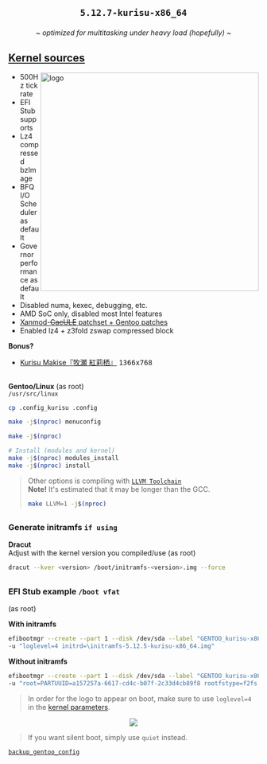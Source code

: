 ## <p align="center">`5.12.7-kurisu-x86_64`</p>

<p align="center"><i>~ optimized for multitasking under heavy load (hopefully) ~</i></p>

## [Kernel sources](./kernel.sources) <img alt="" align="right" src="https://badges.pufler.dev/visits/owl4ce/kurisu-x86_64?style=flat-square&label=&color=000000&logo=GitHub&logoColor=white&labelColor=373e4d"/>
<a href="#kernel-sources"><img alt="logo" align="right" width="439px" src="https://i.ibb.co/TYdw4Md/kurisu.png"/></a>

- 500Hz tick rate
- EFI Stub supports
- Lz4 compressed bzImage
- BFQ I/O Scheduler as default
- Governor performance as default
- Disabled numa, kexec, debugging, etc.
- AMD SoC only, disabled most Intel features
- [Xanmod-~~CacULE~~ patchset + Gentoo patches](https://gitlab.com/src_prepare/src_prepare-overlay/-/tree/master/sys-kernel/xanmod-sources)
- Enabled lz4 + z3fold zswap compressed block

**Bonus?**
- [Kurisu Makise『牧瀬 紅莉栖』](./kernel.sources/drivers/video/logo/logo_linux_clut224.ppm) <kbd>1366x768</kbd>

##  
**Gentoo/Linux** (as root)  
`/usr/src/linux`
```sh
cp .config_kurisu .config

make -j$(nproc) menuconfig

make -j$(nproc)

# Install (modules and kernel)
make -j$(nproc) modules_install
make -j$(nproc) install
```
> Other options is compiling with [`LLVM Toolchain`](https://www.kernel.org/doc/html/latest/kbuild/llvm.html)  
> **Note!** It's estimated that it may be longer than the GCC.
> ```sh
> make LLVM=1 -j$(nproc)
> ```

##  
### Generate initramfs `if using`
**Dracut**  
Adjust <version> with the kernel version you compiled/use (as root)
```sh
dracut --kver <version> /boot/initramfs-<version>.img --force
```

##  
### EFI Stub example `/boot vfat`
(as root)  

**With initramfs**
```sh
efibootmgr --create --part 1 --disk /dev/sda --label "GENTOO_kurisu-x86_64" --loader "\vmlinuz-5.12.5-kurisu-x86_64" \
-u "loglevel=4 initrd=\initramfs-5.12.5-kurisu-x86_64.img"
```

**Without initramfs**
```sh
efibootmgr --create --part 1 --disk /dev/sda --label "GENTOO_kurisu-x86_64" --loader "\vmlinuz-5.12.5-kurisu-x86_64" \
-u "root=PARTUUID=a157257a-6617-cd4c-b07f-2c33d4cb89f8 rootfstype=f2fs rootflags=active_logs=2,compress_algorithm=lz4 rw,noatime loglevel=4"
```

> In order for the logo to appear on boot, make sure to use `loglevel=4` in the [kernel parameters](https://wiki.archlinux.org/index.php/Kernel_parameters).

<p align="center"><img src="https://i.ibb.co/1T0rYL4/final.gif"/></p>

> If you want silent boot, simply use `quiet` instead.

[`backup_gentoo_config`](https://github.com/owl4ce/hold-my-gentoo)
